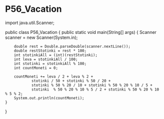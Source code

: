 # P56_Vacation

import java.util.Scanner;

public class P56_Vacation {
    public static void main(String[] args) {
        Scanner scanner = new Scanner(System.in);

        double rest = Double.parseDouble(scanner.nextLine());
        double restStotinki = rest * 100;
        int stotinkiAll = (int)(restStotinki);
        int leva = stotinkiAll / 100;
        int stotinki = stotinkiAll % 100;
        int countMoneti = 0;

        countMoneti += leva / 2 + leva % 2 +
                stotinki / 50 + stotinki % 50 / 20 +
                stotinki % 50 % 20 / 10 + stotinki % 50 % 20 % 10 / 5 +
                stotinki  % 50 % 20 % 10 % 5 / 2 + stotinki % 50 % 20 % 10 % 5 % 2;
        System.out.println(countMoneti);
    }
}

